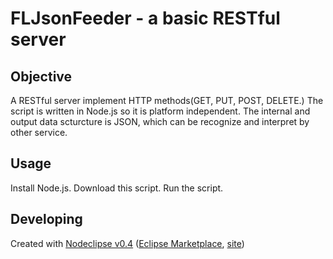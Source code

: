 # FLJsonFeeder - a basic RESTful server

## Objective
A RESTful server implement HTTP methods(GET, PUT, POST, DELETE.) The script is written in Node.js so it is platform independent. 
The internal and output data scturcture is JSON, which can be recognize and interpret by other service.

## Usage
Install Node.js.
Download this script.
Run the script.


## Developing


Created with [Nodeclipse v0.4](https://github.com/Nodeclipse/nodeclipse-1)
 ([Eclipse Marketplace](http://marketplace.eclipse.org/content/nodeclipse), [site](http://www.nodeclipse.org))   
